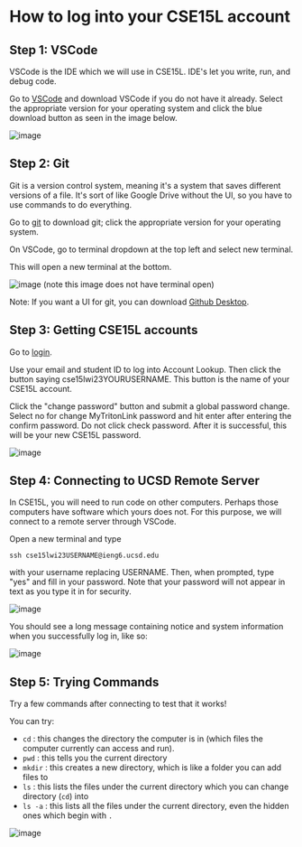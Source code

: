 # How to log into your CSE15L account

## Step 1: VSCode

VSCode is the IDE which we will use in CSE15L. IDE's let you write, run, and debug code.

Go to [VSCode](https://code.visualstudio.com/Download) and download VSCode if you do not have it already. Select the appropriate version for your operating system and click the blue download button as seen in the image below.

![image](https://user-images.githubusercontent.com/110417529/215011739-127146b5-900e-475e-9cae-1afd1eb951a6.png)


## Step 2: Git

Git is a version control system, meaning it's a system that saves different versions of a file. It's sort of like Google Drive without the UI, so you have to use commands to do everything.

Go to [git](https://git-scm.com/downloads) to download git; click the appropriate version for your operating system.

On VSCode, go to terminal dropdown at the top left and select new terminal.

This will open a new terminal at the bottom.

![image](https://user-images.githubusercontent.com/110417529/212207867-ac84d3b5-c66c-46b9-a363-d0f66011c156.png)
(note this image does not have terminal open)

Note: If you want a UI for git, you can download [Github Desktop](https://desktop.github.com/).

## Step 3: Getting CSE15L accounts

Go to [login](https://sdacs.ucsd.edu/~icc/index.php).

Use your email and student ID to log into Account Lookup. Then click the button saying cse15lwi23YOURUSERNAME. This button is the name of your CSE15L account.

Click the "change password" button and submit a global password change. Select no for change MyTritonLink password and hit enter after entering the confirm password. Do not click check password. After it is successful, this will be your new CSE15L password.

![image](https://user-images.githubusercontent.com/110417529/212207738-601259b7-de31-4c7f-a92a-a14806e39ac8.png)

## Step 4: Connecting to UCSD Remote Server

In CSE15L, you will need to run code on other computers. Perhaps those computers have software which yours does not. For this purpose, we will connect to a remote server through VSCode.

Open a new terminal and type 
```console
ssh cse15lwi23USERNAME@ieng6.ucsd.edu
```
with your username replacing USERNAME. Then, when prompted, type "yes" and fill in your password. Note that your password will not appear in text as you type it in for security.

![image](https://user-images.githubusercontent.com/110417529/212208170-ffdc4a7d-400c-4cec-91a1-8374073c9100.png)

You should see a long message containing notice and system information when you successfully log in, like so:

![image](https://user-images.githubusercontent.com/110417529/215013654-638abb48-8263-461d-9553-795e06e6ab88.png)

## Step 5: Trying Commands

Try a few commands after connecting to test that it works!

You can try:
- `cd` : this changes the directory the computer is in (which files the computer currently can access and run).
- `pwd` : this tells you the current directory
- `mkdir` : this creates a new directory, which is like a folder you can add files to
- `ls` : this lists the files under the current directory which you can change directory (`cd`) into
- `ls -a` : this lists all the files under the current directory, even the hidden ones which begin with `.`

![image](https://user-images.githubusercontent.com/110417529/212210105-95717ba5-ee39-4bc3-ba07-67337dbb6b88.png)
